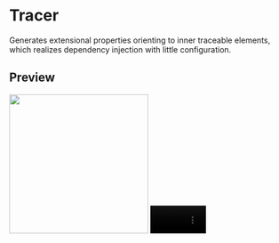 # Tracer
Generates extensional properties orienting to inner traceable elements, which realizes dependency injection with little configuration.

## Preview

<img src=https://user-images.githubusercontent.com/57835556/221339110-9b2fd543-77c2-46f1-ac66-9b5076ecffed.png width=250/>
<video src=https://user-images.githubusercontent.com/57835556/221339299-d71d86e7-f802-420f-8dd3-490ce9cd35af.mp4 width=100/>


## For more information see [tracer tutorial](https://apollokwok.github.io/TracerTutorial/setup).
